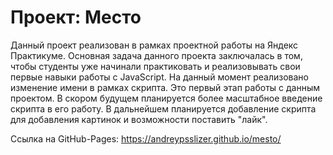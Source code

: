 # Проект: Место

Данный проект реализован в рамках проектной работы на Яндекс Практикуме.
Основная задача данного проекта заключалась в том, чтобы студенты уже начинали практиковать и реализовывать свои первые навыки работы с JavaScript. На данный момент реализовано изменение имени в рамках скрипта.
Это первый этап работы с данным проектом. В скором будущем планируется более масштабное введение скрипта в его работу. В дальнейшем планируется добавление скрипта для добавления картинок и возможности поставить "лайк".

Ссылка на GitHub-Pages: https://andreypsslizer.github.io/mesto/